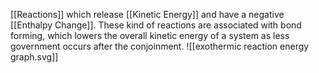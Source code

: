 [[Reactions]] which release [[Kinetic Energy]] and have a negative [[Enthalpy Change]]. These kind of reactions are associated with bond forming, which lowers the overall kinetic energy of a system as less government occurs after the conjoinment.
![[exothermic reaction energy graph.svg]]